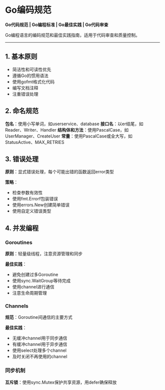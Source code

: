 # Go编码规范

**Go代码规范 | Go编程标准 | Go最佳实践 | Go代码审查**

Go编程语言的编码规范和最佳实践指南，适用于代码审查和质量控制。

---

## 1. 基本原则

- 简洁性和可读性优先
- 遵循Go的惯用语法
- 使用gofmt格式化代码
- 编写文档注释
- 注重错误处理

## 2. 命名规范

**包名**：使用小写单词，如userservice、database
**接口名**：以er结尾，如Reader、Writer、Handler
**结构体和方法**：使用PascalCase，如UserManager、CreateUser
**常量**：使用PascalCase或全大写，如StatusActive、MAX_RETRIES

## 3. 错误处理

**原则**：显式错误处理，每个可能出错的函数返回error类型

**策略**：
- 检查参数有效性
- 使用fmt.Errorf包装错误
- 使用errors.New创建简单错误
- 使用自定义错误类型

## 4. 并发编程

### Goroutines
**原则**：轻量级线程，注意资源管理和同步

**最佳实践**：
- 避免创建过多Goroutine
- 使用sync.WaitGroup等待完成
- 使用channel进行通信
- 注意生命周期管理

### Channels
**规范**：Goroutine间通信的主要方式

**最佳实践**：
- 无缓冲channel用于同步通信
- 有缓冲channel用于异步通信
- 使用select处理多个channel
- 及时关闭不再使用的channel

### 同步机制
**互斥锁**：使用sync.Mutex保护共享资源，用defer确保释放